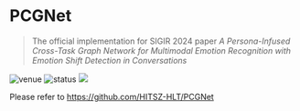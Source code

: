 # PCGNet

> The official implementation for SIGIR 2024 paper *A Persona-Infused Cross-Task Graph Network for Multimodal Emotion Recognition with Emotion Shift Detection in Conversations*

<img src="https://img.shields.io/badge/Venue-SIGIR--24-blue" alt="venue"/> <img src="https://img.shields.io/badge/Status-Accepted-success" alt="status"/> <img src="https://img.shields.io/badge/Issues-Welcome-red">

Please refer to https://github.com/HITSZ-HLT/PCGNet
